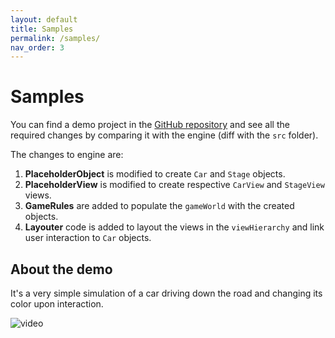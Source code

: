 ```yaml
---
layout: default
title: Samples
permalink: /samples/
nav_order: 3
---
```

# Samples
You can find a demo project in the [GitHub repository](https://github.com/kujunda-seda/new-kingdoms/tree/master/sample) and see all the required changes by comparing it with the engine (diff with the `src` folder).

The changes to engine are:
1. **PlaceholderObject** is modified to create `Car` and `Stage` objects.
2. **PlaceholderView** is modified to create respective `CarView` and `StageView` views.
3. **GameRules** are added to populate the `gameWorld` with the created objects.
4. **Layouter** code is added to layout the views in the `viewHierarchy` and link user interaction to `Car` objects.

## About the demo
It's a very simple simulation of a car driving down the road and changing its color upon interaction.

![video](/assets/images/sample.gif)